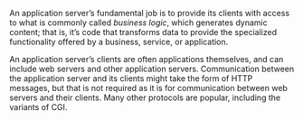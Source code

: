 An application server’s fundamental job is to provide its clients with access to what is commonly called *business logic*,
which generates dynamic content; that is, it’s code that transforms data to provide the specialized functionality offered by a business, service, or application.

An application server’s clients are often applications themselves, and can include web servers and other application servers.
Communication between the application server and its clients might take the form of HTTP messages, but that is not required as it is for communication between web servers and their clients.
Many other protocols are popular, including the variants of CGI.
